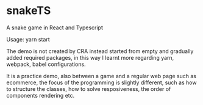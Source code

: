 # snakeTS

A snake game in React and Typescript

Usage: yarn start

The demo is not created by CRA instead started from empty and gradually added required packages, in this way I learnt more regarding yarn, webpack, babel configurations.

It is a practice demo, also between a game and a regular web page such as ecommerce, the focus of the programming is slightly different, such as how to structure the classes, how to solve resposiveness, the order of components rendering etc.
